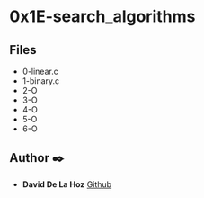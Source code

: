 # 0x1E-search_algorithms

## Files

* 0-linear.c
* 1-binary.c
* 2-O
* 3-O
* 4-O
* 5-O
* 6-O

## Author :black_nib:
* **David De La Hoz** [Github](https://github.com/DavidDlhz)
